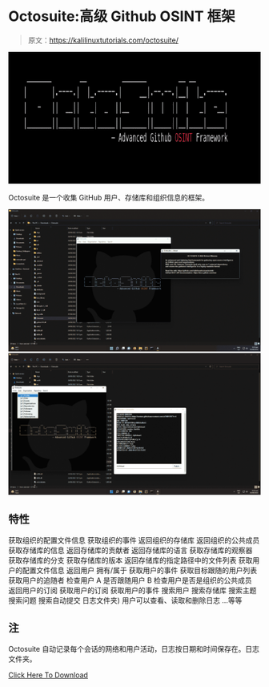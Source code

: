# Octosuite:高级 Github OSINT 框架

> 原文：<https://kalilinuxtutorials.com/octosuite/>

[![](img/5a7b4215f45e499749a41133de3d11b5.png)](https://blogger.googleusercontent.com/img/b/R29vZ2xl/AVvXsEiId7T0y4j4OcpHurHr1TfydRZ03TJC6DEZxLtpLPlLhZBLsDzGdU3Iy6mhDOY4he6aNqMrJMGnm9UyKqj5kBD7hPxZSYe0IoIRkJDrHM67_cFaTe_mPjqm7ZZGr4CIEhvUOyg7HDRc_RatAnaGiGt_ThvC_IZMkkvU1BajBxO4lVwVR_ywKAWJKdJc/s728/OSINT.png)

Octosuite 是一个收集 GitHub 用户、存储库和组织信息的框架。

![](img/fe9ac2e144b4098a0e4130bef6469894.png)![](img/c517dc6b343ed3287123005d364e561e.png)

## **特性**

获取组织的配置文件信息
获取组织的事件
返回组织的存储库
返回组织的公共成员
获取存储库的信息
返回存储库的贡献者
返回存储库的语言
获取存储库的观察器
获取存储库的分支
获取存储库的版本
返回存储库的指定路径中的文件列表
获取用户的配置文件信息
返回用户 拥有/属于
获取用户的事件
获取目标跟随的用户列表
获取用户的追随者
检查用户 A 是否跟随用户 B
检查用户是否是组织的公共成员
返回用户的订阅
获取用户的订阅
获取用户的事件
搜索用户
搜索存储库
搜索主题
搜索问题
搜索自动提交
日志文件夹)
用户可以查看、读取和删除日志
…等等

## **注**

Octosuite 自动记录每个会话的网络和用户活动，日志按日期和时间保存在。日志文件夹。

[Click Here To Download](https://github.com/bellingcat/octosuite)